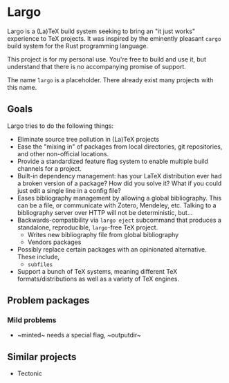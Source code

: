 # Largo

Largo is a (La)TeX build system seeking to bring an "it just works" experience to TeX projects. It was inspired by the eminently pleasant `cargo` build system for the Rust programming language.

This project is for my personal use. You're free to build and use it, but understand that there is no accompanying promise of support.

The name `largo` is a placeholder. There already exist many projects with this name.

## Goals
Largo tries to do the following things:
+ Eliminate source tree pollution in (La)TeX projects
+ Ease the "mixing in" of packages from local directories, git repositories, and other non-official locations.
+ Provide a standardized feature flag system to enable multiple build channels for a project.
+ Built-in dependency management: has your LaTeX distribution ever had a broken version of a package? How did you solve it? What if you could just edit a single line in a config file?
+ Eases bibliography management by allowing a global bibliography. This can be a file, or communicate with Zotero, Mendeley, etc. Talking to a bibliography server over HTTP will not be deterministic, but...
+ Backwards-compatibility via `largo eject` subcommand that produces a standalone, reproducible, `largo`-free TeX project.
  - Writes new bibliography file from global bibliography
  - Vendors packages
+ Possibly replace certain packages with an opinionated alternative. These include,
  + `subfiles`
+ Support a bunch of TeX systems, meaning different TeX formats/distributions as well as a variety of TeX engines.

## Problem packages
### Mild problems
+ ~minted~ needs a special flag, ~outputdir~

## Similar projects
+ Tectonic
